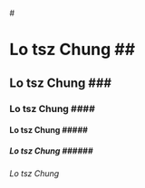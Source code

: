 #<h1>Lo tsz Chung
##<h2>Lo tsz Chung
###<h3>Lo tsz Chung
####<h4>Lo tsz Chung
#####<h5>Lo tsz Chung
######<h6>Lo tsz Chung

